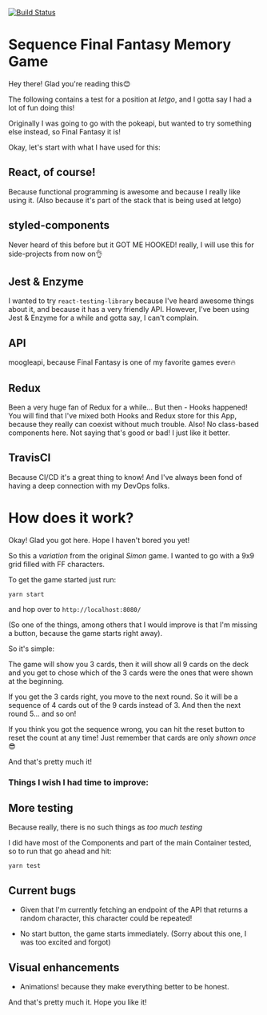 [![Build Status](https://travis-ci.org/alfdocimo/letgo-fullstack-test.svg?branch=master)](https://travis-ci.org/alfdocimo/letgo-fullstack-test)

# Sequence Final Fantasy Memory Game

Hey there! Glad you're reading this😊

The following contains a test for a position at _letgo_, and I gotta say I had a lot of fun doing this!

Originally I was going to go with the pokeapi, but wanted to try something else instead, so Final Fantasy it is!

Okay, let's start with what I have used for this:

## React, of course!

Because functional programming is awesome and because I really like using it. (Also because it's part of the stack that is being used at letgo)

## styled-components

Never heard of this before but it GOT ME HOOKED! really, I will use this for side-projects from now on👌

## Jest & Enzyme

I wanted to try `react-testing-library` because I've heard awesome things about it, and because it has a very friendly API. However, I've been using Jest & Enzyme for a while and gotta say, I can't complain.

## API

moogleapi, because Final Fantasy is one of my favorite games ever🔥

## Redux

Been a very huge fan of Redux for a while... But then - Hooks happened! You will find that I've mixed both Hooks and Redux store for this App, because they really can coexist without much trouble. Also! No class-based components here. Not saying that's good or bad! I just like it better.

## TravisCI

Because CI/CD it's a great thing to know! And I've always been fond of having a deep connection with my DevOps folks.

# How does it work?

Okay! Glad you got here. Hope I haven't bored you yet!

So this a _variation_ from the original _Simon_ game. I wanted to go with a 9x9 grid filled with FF characters.

To get the game started just run:

`yarn start`

and hop over to `http://localhost:8080/`

(So one of the things, among others that I would improve is that I'm missing a <Start game> button, because the game starts right away).

So it's simple:

The game will show you 3 cards, then it will show all 9 cards on the deck and you get to chose which of the 3 cards were the ones that were shown at the beginning.

If you get the 3 cards right, you move to the next round. So it will be a sequence of 4 cards out of the 9 cards instead of 3. And then the next round 5... and so on!

If you think you got the sequence wrong, you can hit the reset button to reset the count at any time! Just remember that cards are only *shown once* 😎

And that's pretty much it!

### Things I wish I had time to improve:

## More testing

Because really, there is no such things as _too much testing_

I did have most of the Components and part of the main Container tested, so to run that go ahead and hit:

`yarn test`

## Current bugs

* Given that I'm currently fetching an endpoint of the API that returns a random character, this character could be repeated!

* No start button, the game starts immediately. (Sorry about this one, I was too excited and forgot)

## Visual enhancements

* Animations! because they make everything better to be honest.

And that's pretty much it. Hope you like it!